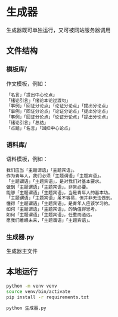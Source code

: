 # 生成器

生成器既可单独运行，又可被网站服务器调用

## 文件结构

### 模板库/

作文模板，例如：

```txt
「名言」「提出中心论点」
「绪论引言」「绪论本论过渡句」
「事例」「回证分论点」「论证分论点」「提出分论点」
「事例」「回证分论点」「论证分论点」「提出分论点」
「事例」「回证分论点」「论证分论点」「提出分论点」
「绪论引言」「总结」
「点题」「名言」「回扣中心论点」
```

### 语料库/

语料模板，例如：

```txt
我们应当「主题谓语」「主题宾语」。
作为青年人，我们必须「主题谓语」「主题宾语」。
「主题谓语」「主题宾语」，是对我们对基本要求。
做到「主题谓语」「主题宾语」，非常必要。
能够「主题谓语」「主题宾语」，当是青年人的基本功。
「主题谓语」「主题宾语」虽不容易，但并非无法做到。
懂得「主题谓语」「主题宾语」，是青年人应该学习的。
如何「主题谓语」「主题宾语」，的确值得思考。
如何「主题谓语」「主题宾语」，任重而道远。
愿我们着眼未来，「主题谓语」「主题宾语」。
```

### 生成器.py

生成器主文件

## 本地运行

```zsh
python -m venv venv
source venv/bin/activate
pip install -r requirements.txt

python 生成器.py
```
